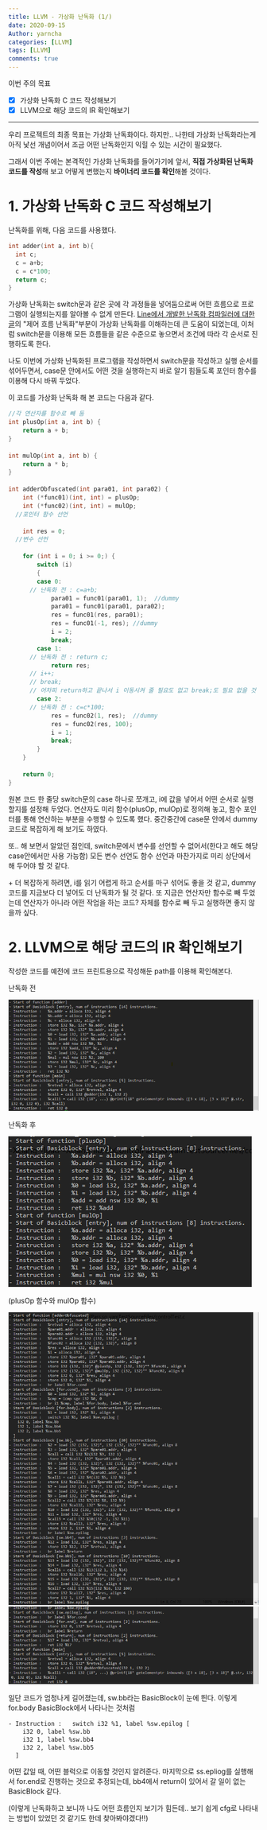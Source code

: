 ```yaml
---
title: LLVM - 가상화 난독화 (1/)
date: 2020-09-15
Author: yarncha
categories: [LLVM]
tags: [LLVM]
comments: true
---
```


이번 주의 목표

-   [x] 가상화 난독화 C 코드 작성해보기
-   [x] LLVM으로 해당 코드의 IR 확인해보기

* * *

우리 프로젝트의 최종 목표는 가상화 난독화이다. 하지만.. 나한테 가상화 난독화라는게 아직 낯선 개념이어서 조금 어떤 난독화인지 익힐 수 있는 시간이 필요했다.

그래서 이번 주에는 본격적인 가상화 난독화를 들어가기에 앞서, **직접 가상화된 난독화 코드를 작성**해 보고 어떻게 변했는지 **바이너리 코드를 확인**해볼 것이다.

# 1. 가상화 난독화 C 코드 작성해보기

난독화를 위해, 다음 코드를 사용했다.

```c
int adder(int a, int b){
  int c;
  c = a+b;
  c = c*100;
  return c;
}
```

가상화 난독화는 switch문과 같은 곳에 각 과정들을 넣어둠으로써 어떤 흐름으로 프로그램이 실행되는지를 알아볼 수 없게 만든다. [Line에서 개발한 난독화 컴파일러에 대한 글]의 "제어 흐름 난독화"부분이 가상화 난독화를 이해하는데 큰 도움이 되었는데, 이처럼 switch문을 이용해 모든 흐름들을 같은 수준으로 놓으면서 조건에 따라 각 순서로 진행하도록 한다.

나도 이번에 가상화 난독화된 프로그램을 작성하면서 switch문을 작성하고 실행 순서를 섞어두면서, case문 안에서도 어떤 것을 실행하는지 바로 알기 힘들도록 포인터 함수를 이용해 다시 바꿔 두었다.

이 코드를 가상화 난독화 해 본 코드는 다음과 같다.

```c
//각 연산자를 함수로 빼 둠
int plusOp(int a, int b) {
	return a + b;
}

int mulOp(int a, int b) {
	return a * b;
}

int adderObfuscated(int para01, int para02) {
	int (*func01)(int, int) = plusOp;
	int (*func02)(int, int) = mulOp;
  //포인터 함수 선언

	int res = 0;
  //변수 선언

	for (int i = 0; i >= 0;) {
		switch (i)
		{
		case 0:
      // 난독화 전 : c=a+b;
			para01 = func01(para01, 1);  //dummy
			para01 = func01(para01, para02);
			res = func01(res, para01);
			res = func01(-1, res); //dummy
			i = 2;
			break;
		case 1:
      // 난독화 전 : return c;
			return res;
      // i++;
      // break;
      // 어차피 return하고 끝나서 i 이동시켜 줄 필요도 없고 break;도 필요 없을 것 같은데 넣어두면 좀 더 보기 어려울 것 같기도 하다
		case 2:
      // 난독화 전 : c=c*100;
			res = func02(1, res);  //dummy
			res = func02(res, 100);
			i = 1;
			break;
		}
	}

	return 0;
}
```

원본 코드 한 줄당 switch문의 case 하나로 쪼개고, i에 값을 넣어서 어떤 순서로 실행할지를 설정해 두었다.
연산자도 미리 함수(plusOp, mulOp)로 정의해 놓고, 함수 포인터를 통해 연산하는 부분을 수행할 수 있도록 했다. 중간중간에 case문 안에서 dummy 코드로 복잡하게 해 보기도 하였다.

또.. 해 보면서 알았던 점인데, switch문에서 변수를 선언할 수 없어서(한다고 해도 해당 case안에서만 사용 가능함) 모든 변수 선언도 함수 선언과 마찬가지로 미리 상단에서 해 두어야 할 것 같다.

\+ 더 복잡하게 하려면, i를 읽기 어렵게 하고 순서를 마구 섞어도 좋을 것 같고, dummy 코드를 지금보다 더 넣어도 더 난독화가 될 것 같다. 또 지금은 연산자만 함수로 빼 두었는데 연산자가 아니라 어떤 작업을 하는 코드? 자체를 함수로 빼 두고 실행하면 좋지 않을까 싶다.

# 2. LLVM으로 해당 코드의 IR 확인해보기

작성한 코드를 예전에 코드 프린트용으로 작성해둔 path를 이용해 확인해본다.

난독화 전

![img](\images\17_01.png)

난독화 후

![img](\images\17_02.png)

(plusOp 함수와 mulOp 함수)

![img](\images\17_03.png)
![img](\images\17_04.png)

일단 코드가 엄청나게 길어졌는데, sw.bb라는 BasicBlock이 눈에 띈다. 이렇게 for.body BasicBlock에서 나타나는 것처럼

```
- Instruction :   switch i32 %1, label %sw.epilog [
    i32 0, label %sw.bb
    i32 1, label %sw.bb4
    i32 2, label %sw.bb5
  ]

```

어떤 값일 때, 어떤 블럭으로 이동할 것인지 알려준다. 마지막으로 ss.epliog를 실행해서 for.end로 진행하는 것으로 추정되는데, bb4에서 return이 있어서 갈 일이 없는 BasicBlock 같다.

(이렇게 난독화하고 보니까 나도 어떤 흐름인지 보기가 힘든데.. 보기 쉽게 cfg로 나타내는 방법이 있었던 것 같기도 한데 찾아봐야겠다!!)

<!-- References -->

[Line에서 개발한 난독화 컴파일러에 대한 글]: https://engineering.linecorp.com/ko/blog/code-obfuscation-compiler-tool-ork-2/ "ork"
